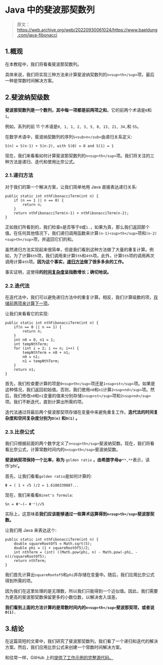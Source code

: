 # Java 中的斐波那契数列

> 原文：<https://web.archive.org/web/20220930061024/https://www.baeldung.com/java-fibonacci>

## 1.概观

在本教程中，我们将看看斐波那契数列。

具体来说，我们将实现三种方法来计算斐波纳契数列的`n<sup>th</sup>`项，最后一种是常数时间解决方案。

## 2.斐波纳契级数

**斐波那契数列是一个数列，其中每一项都是前两项之和**。它的前两个术语是`0`和`1`。

例如，系列的前 11 个术语是`0, 1, 1, 2, 3, 5, 8, 13, 21, 34,`和 `55`。

在数学术语中，斐波纳契数列的序列`S<sub>n</sub>`由递归关系定义:

```
S(n) = S(n-1) + S(n-2), with S(0) = 0 and S(1) = 1
```

现在，我们来看看如何计算斐波那契数列的`n<sup>th</sup>`项。我们将关注的三种方法是递归、迭代和使用比奈公式。

### 2.1.递归方法

对于我们的第一个解决方案，让我们简单地用 Java 直接表达递归关系:

```
public static int nthFibonacciTerm(int n) {
    if (n == 1 || n == 0) {
        return n;
    }
    return nthFibonacciTerm(n-1) + nthFibonacciTerm(n-2);
}
```

正如我们所看到的，我们检查`n`是否等于`0`或`1.`，如果为真，那么我们返回那个值。在任何其他情况下，我们递归调用函数来计算`(n-1)<sup>th</sup>`项和`(n-2)<sup>th</sup>`项，并返回它们的和。

虽然递归方法实现起来很简单，但是我们看到这种方法做了大量的重复计算。例如，为了计算`6th`项，我们调用来计算`5th`和`4th`项。此外，计算`5th`项的调用再次调用计算`4th`项。**因为这个事实，[递归方法](/web/20221208143832/https://www.baeldung.com/java-recursion)做了很多多余的工作。**

事实证明，这使得**的[时间复杂度](/web/20221208143832/https://www.baeldung.com/cs/fibonacci-computational-complexity)呈指数增长；确切地说。**

### 2.2.迭代法

在迭代法中，我们可以避免递归方法中的重复计算。相反，我们计算级数的项，[存储前两项来计算下一项](/web/20221208143832/https://www.baeldung.com/java-knapsack#dp)。

让我们来看看它的实现:

```
public static int nthFibonacciTerm(int n) {
    if(n == 0 || n == 1) {
        return n;
    }
    int n0 = 0, n1 = 1;
    int tempNthTerm;
    for (int i = 2; i <= n; i++) {
        tempNthTerm = n0 + n1;
        n0 = n1;
        n1 = tempNthTerm;
    }
    return n1;
}
```

首先，我们检查要计算的项是`0<sup>th</sup>`项还是`1<sup>st</sup>`项。如果是这种情况，我们返回初始值。否则，我们使用`n0`和`n1`计算`2<sup>nd</sup>`项。然后，我们修改`n0`和`n1`变量的值来分别存储`1<sup>st</sup>`项和`2<sup>nd</sup>`项。我们不断迭代，直到计算出所需的项。

迭代法通过将最后两个斐波那契项存储在变量中来避免重复工作。**迭代法的时间复杂度和空间复杂度分别为`O(n)` 和`O(1)` 。**

### 2.3.比奈公式

我们只根据前面的两个数字定义了`n<sup>th</sup>`斐波纳契数。现在，我们将看看比奈公式，计算常数时间内的`n<sup>th</sup>`斐波纳契数。

**斐波纳契项保持一个比率，称为** `golden ratio` **，由希腊字母φ**`**,**`表示，读作‘phi’**。**

首先，让我们看看`golden ratio`是如何计算的:

```
Φ = ( 1 + √5 )/2 = 1.6180339887...
```

现在，我们来看看`Binet's formula`:

```
Sn = Φⁿ–(– Φ⁻ⁿ)/√5
```

实际上，这意味着**我们应该能够通过一些算术运算得到`n<sup>th</sup>`斐波那契数。**

让我们用 Java 来表达这个:

```
public static int nthFibonacciTerm(int n) {
    double squareRootOf5 = Math.sqrt(5);
    double phi = (1 + squareRootOf5)/2;
    int nthTerm = (int) ((Math.pow(phi, n) - Math.pow(-phi, -n))/squareRootOf5);
    return nthTerm;
}
```

我们首先计算出`squareRootof5`和`phi`并存储在变量中。随后，我们应用比奈公式得到所需的项。

因为我们在这里处理的是无理数，所以我们只能得到一个近似值。因此，我们需要为更高的斐波那契数保留更多的小数位数，以解决舍入误差。

**我们看到上面的方法计算的是常数时间内的`n<sup>th</sup>`斐波那契项，或者说`O(1).`**

## 3.结论

在这篇简短的文章中，我们研究了斐波那契数列。我们看了一个递归和迭代的解决方案。然后，我们应用比奈公式来创建一个常数时间解决方案。

和往常一样，GitHub 上的[提供了工作示例的完整源代码。](https://web.archive.org/web/20221208143832/https://github.com/eugenp/tutorials/tree/master/core-java-modules/core-java-numbers-3)